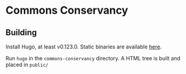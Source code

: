 # Commons Conservancy

## Building

Install Hugo, at least v0.123.0. Static binaries are available [here](https://github.com/gohugoio/hugo/releases).

Run `hugo` in the `commons-conservancy` directory. A HTML tree is built and placed in `public/`
